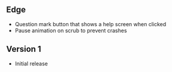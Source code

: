 
Edge
----
- Question mark button that shows a help screen when clicked
- Pause animation on scrub to prevent crashes

Version 1
---------
- Initial release